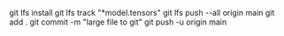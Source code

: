 git lfs install
git lfs track "*model.tensors" 
git lfs push --all origin main
git add .
git commit -m "large file to git"
git push -u origin main
